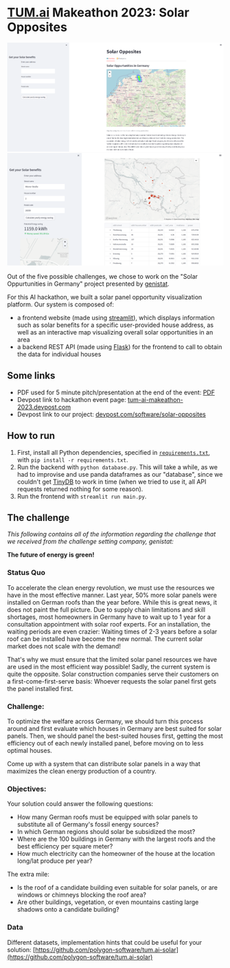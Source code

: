 # [TUM.ai](https://www.tum-ai.com) Makeathon 2023: Solar Opposites

![Demo landing page](demo-landing-page.png)
![Demo house address solar lookup](demo-house-address-solar-lookup.png)

Out of the five possible challenges, we chose to work on the "Solar Oppurtunities in Germany" project presented by [genistat](https://genistat.ch).

For this AI hackathon, we built a solar panel opportunity visualization platform.
Our system is composed of:
- a frontend website (made using [streamlit](https://streamlit.io/)), which displays information such as solar benefits for a specific user-provided house address, as well as an interactive map visualizing overall solar opportunities in an area
- a backend REST API (made using [Flask](https://flask.palletsprojects.com)) for the frontend to call to obtain the data for individual houses

## Some links

- PDF used for 5 minute pitch/presentation at the end of the event: [PDF](tumai-makeathon_team-x.pdf)
- Devpost link to hackathon event page: [tum-ai-makeathon-2023.devpost.com](https://tum-ai-makeathon-2023.devpost.com/)
- Devpost link to our project: [devpost.com/software/solar-opposites](https://devpost.com/software/solar-opposites)


## How to run

1. First, install all Python dependencies, specified in [`requirements.txt`](./requirements.txt), with `pip install -r requirements.txt`.
2. Run the backend with `python database.py`. This will take a while, as we had to improvise and use panda dataframes as our "database", since we couldn't get [TinyDB](https://tinydb.readthedocs.io) to work in time (when we tried to use it, all API requests returned nothing for some reason).
3. Run the frontend with `streamlit run main.py`.


## The challenge

*This following contains all of the information regarding the challenge that we received from the challenge setting company, genistat:*

**The future of energy is green!**

### Status Quo

To accelerate the clean energy revolution, we must use the resources we have in the most effective manner. Last year, 50% more solar panels were installed on German roofs than the year before. While this is great news, it does not paint the full picture. Due to supply chain limitations and skill shortages, most homeowners in Germany have to wait up to 1 year for a consultation appointment with solar roof experts. For an installation, the waiting periods are even crazier: Waiting times of 2-3 years before a solar roof can be installed have become the new normal. The current solar market does not scale with the demand!

That's why we must ensure that the limited solar panel resources we have are used in the most efficient way possible! Sadly, the current system is quite the opposite. Solar construction companies serve their customers on a first-come-first-serve basis: Whoever requests the solar panel first gets the panel installed first.

### Challenge:

To optimize the welfare across Germany, we should turn this process around and first evaluate which houses in Germany are best suited for solar panels. Then, we should panel the best-suited houses first, getting the most efficiency out of each newly installed panel, before moving on to less optimal houses.

Come up with a system that can distribute solar panels in a way that maximizes the clean energy production of a country.

### Objectives:

Your solution could answer the following questions:

- How many German roofs must be equipped with solar panels to substitute all of Germany's fossil energy sources?
- In which German regions should solar be subsidized the most?
- Where are the 100 buildings in Germany with the largest roofs and the best efficiency per square meter?
- How much electricity can the homeowner of the house at the location long/lat produce per year?

The extra mile:

- Is the roof of a candidate building even suitable for solar panels, or are windows or chimneys blocking the roof area?
- Are other buildings, vegetation, or even mountains casting large shadows onto a candidate building?

### Data

Different datasets, implementation hints that could be useful for your solution:
[https://github.com/polygon-software/tum.ai-solar](https://github.com/polygon-software/tum.ai-solar)
